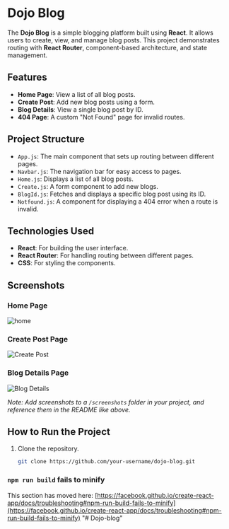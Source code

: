 # Dojo Blog

The **Dojo Blog** is a simple blogging platform built using **React**. It allows users to create, view, and manage blog posts. This project demonstrates routing with **React Router**, component-based architecture, and state management.

## Features

- **Home Page**: View a list of all blog posts.
- **Create Post**: Add new blog posts using a form.
- **Blog Details**: View a single blog post by ID.
- **404 Page**: A custom "Not Found" page for invalid routes.

## Project Structure

- `App.js`: The main component that sets up routing between different pages.
- `Navbar.js`: The navigation bar for easy access to pages.
- `Home.js`: Displays a list of all blog posts.
- `Create.js`: A form component to add new blogs.
- `BlogId.js`: Fetches and displays a specific blog post using its ID.
- `Notfound.js`: A component for displaying a 404 error when a route is invalid.

## Technologies Used

- **React**: For building the user interface.
- **React Router**: For handling routing between different pages.
- **CSS**: For styling the components.

## Screenshots

### Home Page
![home](https://github.com/user-attachments/assets/e03cb8eb-97c7-4dd1-8e43-3d914b2e2bb8)

### Create Post Page
![Create Post](./screenshots/create-post.png)

### Blog Details Page
![Blog Details](./screenshots/blog-details.png)

*Note: Add screenshots to a `/screenshots` folder in your project, and reference them in the README like above.*

## How to Run the Project

1. Clone the repository.
   ```bash
   git clone https://github.com/your-username/dojo-blog.git


### `npm run build` fails to minify

This section has moved here: [https://facebook.github.io/create-react-app/docs/troubleshooting#npm-run-build-fails-to-minify](https://facebook.github.io/create-react-app/docs/troubleshooting#npm-run-build-fails-to-minify)
"# Dojo-blog" 
